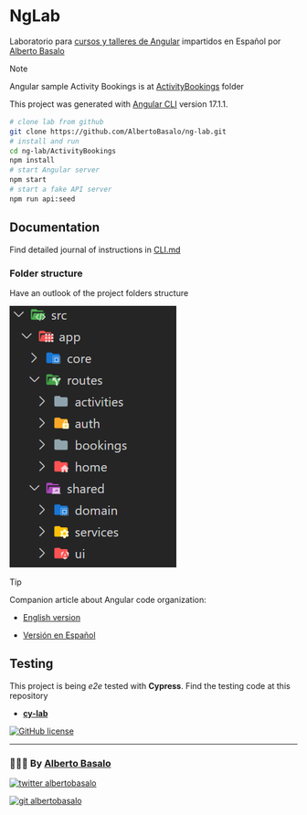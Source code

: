 # NgLab

Laboratorio para [cursos y talleres de Angular](./docs/0%20-%20Angular%20Moderno%20V17.md) impartidos en Español por [Alberto Basalo](https://albertobasalo.dev)

> [!NOTE]
> Angular sample Activity Bookings is at [ActivityBookings](./ActivityBookings) folder

This project was generated with [Angular CLI](https://github.com/angular/angular-cli) version 17.1.1.

```bash
# clone lab from github
git clone https://github.com/AlbertoBasalo/ng-lab.git
# install and run
cd ng-lab/ActivityBookings
npm install
# start Angular server
npm start
# start a fake API server
npm run api:seed
```

## Documentation

Find detailed journal of instructions in [CLI.md](./docs/CLI.md)

### Folder structure

Have an outlook of the project folders structure

![Folders](./docs/screenshots/folders.png)

> [!TIP]
> Companion article about Angular code organization:

- [English version](https://medium.com/@albertobasalo/file-and-folder-structure-for-angular-applications-3130efc582e3)

- [Versión en Español](https://www.linkedin.com/pulse/estructura-de-archivos-y-carpetas-para-aplicaciones-angular-basalo-3vcff)

## Testing

This project is being _e2e_ tested with **Cypress**. Find the testing code at this repository

- [**cy-lab**](https://github.com/AlbertoBasalo/cy-lab)

[![GitHub license](https://img.shields.io/github/license/AlbertoBasalo/cy-lab?style=for-the-badge)](https://albertobasalo.dev)

---

<footer>
  <h3>🧑🏼‍💻 By <a href="https://albertobasalo.dev" target="blank">Alberto Basalo</a> </h3>
  <p>
    <a href="https://twitter.com/albertobasalo" target="blank">
      <img src="https://img.shields.io/twitter/follow/albertobasalo?logo=twitter&style=for-the-badge" alt="twitter albertobasalo" />
    </a>
  </p>
  <p>
    <a href="https://github.com/albertobasalo" target="blank">
      <img 
        src="https://img.shields.io/github/followers/albertobasalo?logo=github&label=profile albertobasalo&style=for-the-badge" alt="git albertobasalo" />
    </a>
  </p>
</footer>
